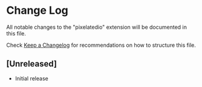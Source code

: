 # Change Log

All notable changes to the "pixelatedio" extension will be documented in this file.

Check [Keep a Changelog](http://keepachangelog.com/) for recommendations on how to structure this file.

## [Unreleased]

- Initial release
